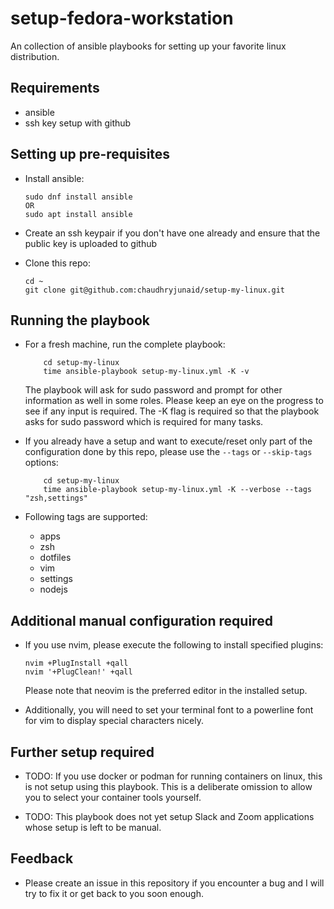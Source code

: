 # setup-fedora-workstation
An collection of ansible playbooks for setting up your favorite linux distribution.

## Requirements
- ansible
- ssh key setup with github


## Setting up pre-requisites
* Install ansible:
  ```
  sudo dnf install ansible
  OR
  sudo apt install ansible
  ```

* Create an ssh keypair if you don't have one already and ensure that the public key is uploaded to github

* Clone this repo:
  ```
  cd ~
  git clone git@github.com:chaudhryjunaid/setup-my-linux.git
  ```

## Running the playbook

* For a fresh machine, run the complete playbook:
  ```
      cd setup-my-linux
      time ansible-playbook setup-my-linux.yml -K -v
  ```
  The playbook will ask for sudo password and prompt for other information as well in some roles. Please keep an eye on the progress to see if any input is required.
  The -K flag is required so that the playbook asks for sudo password which is required for many tasks.

* If you already have a setup and want to execute/reset only part of the configuration done by this repo, please use the `--tags` or `--skip-tags` options:
  ```
      cd setup-my-linux
      time ansible-playbook setup-my-linux.yml -K --verbose --tags "zsh,settings"
  ```

* Following tags are supported:
  * apps
  * zsh
  * dotfiles
  * vim
  * settings
  * nodejs

## Additional manual configuration required

* If you use nvim, please execute the following to install specified plugins:
  ```
  nvim +PlugInstall +qall
  nvim '+PlugClean!' +qall
  ```
  Please note that neovim is the preferred editor in the installed setup.


* Additionally, you will need to set your terminal font to a powerline font for vim to display special characters nicely.

## Further setup required
* TODO: If you use docker or podman for running containers on linux, this is not setup using this playbook. This is a deliberate omission to allow you to select your container tools yourself.

* TODO: This playbook does not yet setup Slack and Zoom applications whose setup is left to be manual. 

## Feedback
* Please create an issue in this repository if you encounter a bug and I will try to fix it or get back to you soon enough.
